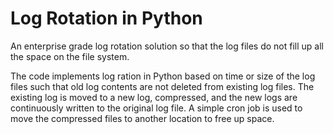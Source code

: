 # Log Rotation in Python
An enterprise grade log rotation solution so that the log files do not fill up all the space on the file system.

The code implements log ration in Python based on time or size of the log files such that old log contents are not deleted from existing log files. The existing log is moved to a new log, compressed, and the new logs are continuously written to the original log file. A simple cron job is used to move the compressed files to another location to free up space. 
